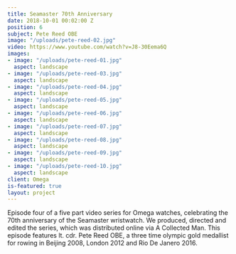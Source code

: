 ```yaml
---
title: Seamaster 70th Anniversary
date: 2018-10-01 00:02:00 Z
position: 6
subject: Pete Reed OBE
image: "/uploads/pete-reed-02.jpg"
video: https://www.youtube.com/watch?v=J8-30Eema6Q
images:
- image: "/uploads/pete-reed-01.jpg"
  aspect: landscape
- image: "/uploads/pete-reed-03.jpg"
  aspect: landscape
- image: "/uploads/pete-reed-04.jpg"
  aspect: landscape
- image: "/uploads/pete-reed-05.jpg"
  aspect: landscape
- image: "/uploads/pete-reed-06.jpg"
  aspect: landscape
- image: "/uploads/pete-reed-07.jpg"
  aspect: landscape
- image: "/uploads/pete-reed-08.jpg"
  aspect: landscape
- image: "/uploads/pete-reed-09.jpg"
  aspect: landscape
- image: "/uploads/pete-reed-10.jpg"
  aspect: landscape
client: Omega
is-featured: true
layout: project
---
```


Episode four of a five part video series for Omega watches, celebrating the 70th anniversary of the Seamaster wristwatch. We produced, directed and edited the series, which was distributed online via A Collected Man. This episode features lt. cdr. Pete Reed OBE, a three time olympic gold medallist for rowing in Beijing 2008, London 2012 and Rio De Janero 2016. 